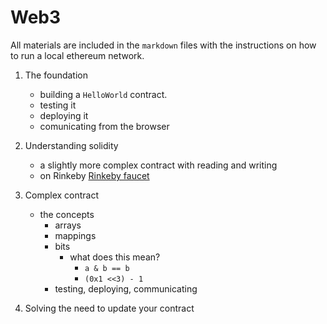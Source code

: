 # Web3

All materials are included in the `markdown` files with the instructions on how to run a local ethereum network.

1. The foundation
    * building a `HelloWorld` contract.
    * testing it
    * deploying it
    * comunicating from the browser

2. Understanding solidity
    * a slightly more complex contract with reading and writing
    * on Rinkeby [Rinkeby faucet](https://faucet.rinkeby.io/)

3. Complex contract
    * the concepts
        * arrays
        * mappings
        * bits
            * what does this mean?
                * `a & b == b`
                * `(0x1 <<3) - 1`
        * testing, deploying, communicating

4. Solving the need to update your contract
